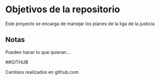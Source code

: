 # Objetivos de la repositorio

Este proyecto se encarga de manejar los planes de la liga de la justicia


## Notas
Pueden hacer lo que quieran...

##GITHUB

Cambios realizados en github.com
